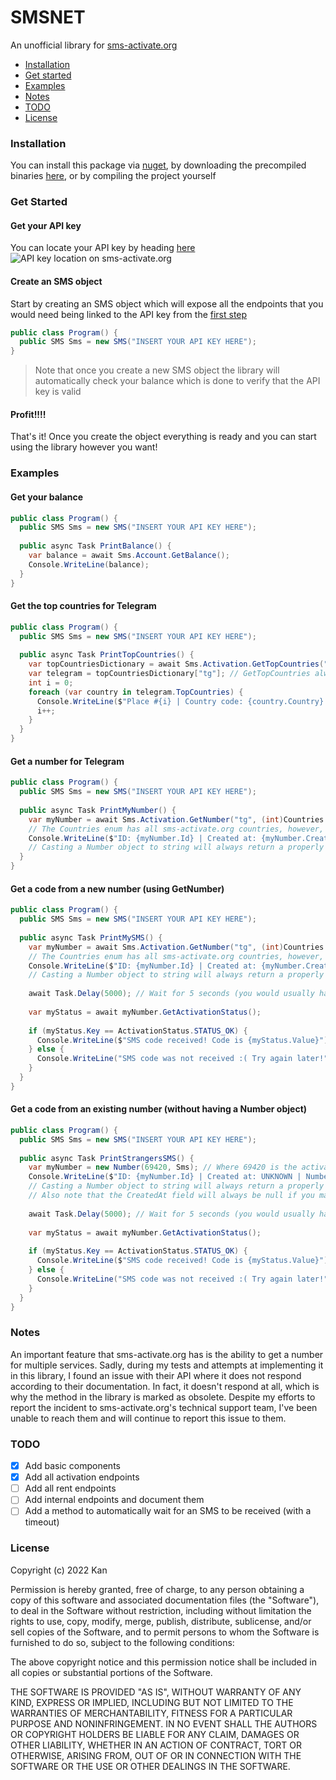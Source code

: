 # SMSNET
An unofficial library for [sms-activate.org](https://sms-activate.org)

- [Installation](#installation)
- [Get started](#get-started)
- [Examples](#examples)
- [Notes](#notes)
- [TODO](#todo)
- [License](#license)

### Installation
You can install this package via [nuget](https://www.nuget.org/packages/SMSNET), by downloading the precompiled binaries [here](/releases/tag/release), or by compiling the project yourself

### Get Started

#### Get your API key
You can locate your API key by heading [here](https://sms-activate.org/en/profile)
![API key location on sms-activate.org](https://i.ibb.co/ynbfZzc/api-key.jpg)

#### Create an SMS object
Start by creating an SMS object which will expose all the endpoints that you would need being linked to the API key from the [first step](#get-your-api-key)
```c#
public class Program() {
  public SMS Sms = new SMS("INSERT YOUR API KEY HERE");
}
```
> Note that once you create a new SMS object the library will automatically check your balance which is done to verify that the API key is valid

#### Profit!!!!
That's it! Once you create the object everything is ready and you can start using the library however you want!

### Examples
#### Get your balance
```c#
public class Program() {
  public SMS Sms = new SMS("INSERT YOUR API KEY HERE");
  
  public async Task PrintBalance() {
    var balance = await Sms.Account.GetBalance();
    Console.WriteLine(balance);
  }
}
```
#### Get the top countries for Telegram
```c#
public class Program() {
  public SMS Sms = new SMS("INSERT YOUR API KEY HERE");
  
  public async Task PrintTopCountries() {
    var topCountriesDictionary = await Sms.Activation.GetTopCountries("tg");
    var telegram = topCountriesDictionary["tg"]; // GetTopCountries always returns a dictionary where the key is the service's name
    int i = 0;
    foreach (var country in telegram.TopCountries) {
      Console.WriteLine($"Place #{i} | Country code: {country.Country} | Price: {country.Price} | Quantity: {country.Count}");
      i++;
    }
  }
}
```

#### Get a number for Telegram
```c#
public class Program() {
  public SMS Sms = new SMS("INSERT YOUR API KEY HERE");
  
  public async Task PrintMyNumber() {
    var myNumber = await Sms.Activation.GetNumber("tg", (int)Countries.England); 
    // The Countries enum has all sms-activate.org countries, however, you must cast it to int
    Console.WriteLine($"ID: {myNumber.Id} | Created at: {myNumber.CreatedAt.Value} | Number: {myNumber}"); 
    // Casting a Number object to string will always return a properly formatted number (e.g +12029182132)
  }
}
```

#### Get a code from a new number (using GetNumber)
```c#
public class Program() {
  public SMS Sms = new SMS("INSERT YOUR API KEY HERE");
  
  public async Task PrintMySMS() {
    var myNumber = await Sms.Activation.GetNumber("tg", (int)Countries.England); 
    // The Countries enum has all sms-activate.org countries, however, you must cast it to int
    Console.WriteLine($"ID: {myNumber.Id} | Created at: {myNumber.CreatedAt.Value} | Number: {myNumber}"); 
    // Casting a Number object to string will always return a properly formatted number (e.g +12029182132)
    
    await Task.Delay(5000); // Wait for 5 seconds (you would usually have to wait longer for an SMS)
    
    var myStatus = await myNumber.GetActivationStatus();
    
    if (myStatus.Key == ActivationStatus.STATUS_OK) {
      Console.WriteLine($"SMS code received! Code is {myStatus.Value}");
    } else {
      Console.WriteLine("SMS code was not received :( Try again later!");
    }
  }
}
```

#### Get a code from an existing number (without having a Number object)
```c#
public class Program() {
  public SMS Sms = new SMS("INSERT YOUR API KEY HERE");
  
  public async Task PrintStrangersSMS() {
    var myNumber = new Number(69420, Sms); // Where 69420 is the activation ID of the phone number 
    Console.WriteLine($"ID: {myNumber.Id} | Created at: UNKNOWN | Number: {myNumber}"); 
    // Casting a Number object to string will always return a properly formatted number (e.g +12029182132)
    // Also note that the CreatedAt field will always be null if you manually create the Number object (like in this scenario)
    
    await Task.Delay(5000); // Wait for 5 seconds (you would usually have to wait longer for an SMS)
    
    var myStatus = await myNumber.GetActivationStatus();
    
    if (myStatus.Key == ActivationStatus.STATUS_OK) {
      Console.WriteLine($"SMS code received! Code is {myStatus.Value}");
    } else {
      Console.WriteLine("SMS code was not received :( Try again later!");
    }
  }
}
```

### Notes
An important feature that sms-activate.org has is the ability to get a number for multiple services. Sadly, during my tests and attempts at implementing it in this library, I found an issue with their API where it does not respond according to their documentation. In fact, it doesn't respond at all, which is why the method in the library is marked as obsolete. Despite my efforts to report the incident to sms-activate.org's technical support team, I've been unable to reach them and will continue to report this issue to them.

### TODO
- [x] Add basic components
- [x] Add all activation endpoints
- [ ] Add all rent endpoints
- [ ] Add internal endpoints and document them
- [ ] Add a method to automatically wait for an SMS to be received (with a timeout)

### License
Copyright (c) 2022 Kan

Permission is hereby granted, free of charge, to any person obtaining a copy
of this software and associated documentation files (the "Software"), to deal
in the Software without restriction, including without limitation the rights
to use, copy, modify, merge, publish, distribute, sublicense, and/or sell
copies of the Software, and to permit persons to whom the Software is
furnished to do so, subject to the following conditions:

The above copyright notice and this permission notice shall be included in all
copies or substantial portions of the Software.

THE SOFTWARE IS PROVIDED "AS IS", WITHOUT WARRANTY OF ANY KIND, EXPRESS OR
IMPLIED, INCLUDING BUT NOT LIMITED TO THE WARRANTIES OF MERCHANTABILITY,
FITNESS FOR A PARTICULAR PURPOSE AND NONINFRINGEMENT. IN NO EVENT SHALL THE
AUTHORS OR COPYRIGHT HOLDERS BE LIABLE FOR ANY CLAIM, DAMAGES OR OTHER
LIABILITY, WHETHER IN AN ACTION OF CONTRACT, TORT OR OTHERWISE, ARISING FROM,
OUT OF OR IN CONNECTION WITH THE SOFTWARE OR THE USE OR OTHER DEALINGS IN THE
SOFTWARE.
